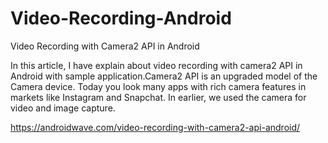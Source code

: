 # Video-Recording-Android
Video Recording with Camera2 API in Android

In this article, I have explain about video recording with camera2 API in Android with sample application.Camera2 API is an upgraded model of the Camera device. Today you look many apps with rich camera features in markets like Instagram and Snapchat.   In earlier, we used the camera for video and image capture. 

https://androidwave.com/video-recording-with-camera2-api-android/


